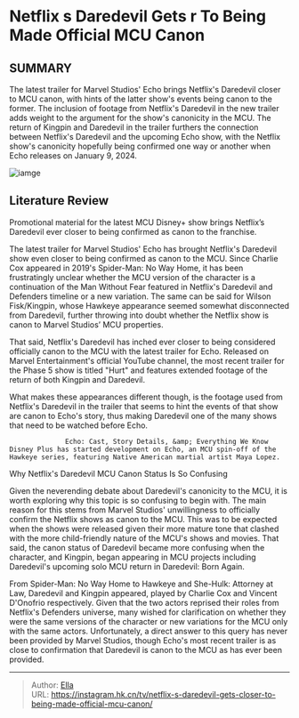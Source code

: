 # Netflix s Daredevil Gets  r To Being Made Official MCU Canon


## SUMMARY 



  The latest trailer for Marvel Studios&#39; Echo brings Netflix&#39;s Daredevil closer to MCU canon, with hints of the latter show&#39;s events being canon to the former.   The inclusion of footage from Netflix&#39;s Daredevil in the new trailer adds weight to the argument for the show&#39;s canonicity in the MCU.   The return of Kingpin and Daredevil in the trailer furthers the connection between Netflix&#39;s Daredevil and the upcoming Echo show, with the Netflix show&#39;s canonicity hopefully being confirmed one way or another when Echo releases on January 9, 2024.  

![iamge](https://static1.srcdn.com/wordpress/wp-content/uploads/2022/10/She-Hulk-Daredevil-Netflix-MCU-Canon-Evidence-Hint-SR.jpg)

## Literature Review
Promotional material for the latest MCU Disney&#43; show brings Netflix’s Daredevil ever closer to being confirmed as canon to the franchise.




The latest trailer for Marvel Studios&#39; Echo has brought Netflix&#39;s Daredevil show even closer to being confirmed as canon to the MCU. Since Charlie Cox appeared in 2019&#39;s Spider-Man: No Way Home, it has been frustratingly unclear whether the MCU version of the character is a continuation of the Man Without Fear featured in Netflix&#39;s Daredevil and Defenders timeline or a new variation. The same can be said for Wilson Fisk/Kingpin, whose Hawkeye appearance seemed somewhat disconnected from Daredevil, further throwing into doubt whether the Netflix show is canon to Marvel Studios’ MCU properties.




That said, Netflix&#39;s Daredevil has inched ever closer to being considered officially canon to the MCU with the latest trailer for Echo. Released on Marvel Entertainment&#39;s official YouTube channel, the most recent trailer for the Phase 5 show is titled &#34;Hurt&#34; and features extended footage of the return of both Kingpin and Daredevil.


 

What makes these appearances different though, is the footage used from Netflix&#39;s Daredevil in the trailer that seems to hint the events of that show are canon to Echo&#39;s story, thus making Daredevil one of the many shows that need to be watched before Echo.

                  Echo: Cast, Story Details, &amp; Everything We Know   Disney Plus has started development on Echo, an MCU spin-off of the Hawkeye series, featuring Native American martial artist Maya Lopez.    





 Why Netflix&#39;s Daredevil MCU Canon Status Is So Confusing 
          

Given the neverending debate about Daredevil&#39;s canonicity to the MCU, it is worth exploring why this topic is so confusing to begin with. The main reason for this stems from Marvel Studios&#39; unwillingness to officially confirm the Netflix shows as canon to the MCU. This was to be expected when the shows were released given their more mature tone that clashed with the more child-friendly nature of the MCU&#39;s shows and movies. That said, the canon status of Daredevil became more confusing when the character, and Kingpin, began appearing in MCU projects including Daredevil&#39;s upcoming solo MCU return in Daredevil: Born Again.

From Spider-Man: No Way Home to Hawkeye and She-Hulk: Attorney at Law, Daredevil and Kingpin appeared, played by Charlie Cox and Vincent D&#39;Onofrio respectively. Given that the two actors reprised their roles from Netflix&#39;s Defenders universe, many wished for clarification on whether they were the same versions of the character or new variations for the MCU only with the same actors. Unfortunately, a direct answer to this query has never been provided by Marvel Studios, though Echo&#39;s most recent trailer is as close to confirmation that Daredevil is canon to the MCU as has ever been provided.






---

> Author: [Ella](https://instagram.hk.cn/)  
> URL: https://instagram.hk.cn/tv/netflix-s-daredevil-gets-closer-to-being-made-official-mcu-canon/  


